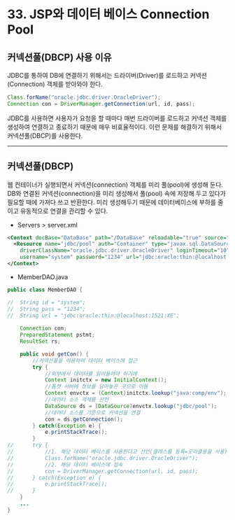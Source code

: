 # 33. JSP와 데이터 베이스 Connection Pool
## 커넥션풀(DBCP) 사용 이유
JDBC를 통하여 DB에 연결하기 위해서는 드라이버(Driver)를 로드하고 커넥션(Connection) 객체를 받아와야 한다.
```java
Class.forName("oracle.jdbc.driver.OracleDriver");
Connection con = DriverManager.getConnection(url, id, pass);
```
JDBC를 사용하면 사용자가 요청을 할 때마다 매번 드라이버를 로드하고 커넥션 객체를 생성하여 연결하고 종료하기 때문에 매우 비효율적이다.
이런 문제를 해결하기 위해서 커넥션풀(DBCP)를 사용한다.
***
## 커넥션풀(DBCP)
웹 컨테이너가 실행되면서 커넥션(connection) 객체를 미리 풀(pool)에 생성해 둔다.
DB와 연결된 커넥션(connection)을 미리 생성해서 풀(pool) 속에 저장해 두고 있다가 필요할 때에 가져다 쓰고 반환한다.
미리 생성해두기 때문에 데이터베이스에 부하를 줄이고 유동적으로 연결을 관리할 수 있다.
- Servers > server.xml
```xml
<Context docBase="DataBase" path="/DataBase" reloadable="true" source="org.eclipse.jst.jee.server:DataBase">
  <Resource name="jdbc/pool" auth="Container" type="javax.sql.DataSource"
    driverClassName="oracle.jdbc.driver.OracleDriver" loginTimeout="10" maxWait="5000"
    username="system" password="1234" url="jdbc:oracle:thin:@localhost:1521:xe"/>
</Context>
```
- MemberDAO.java
```java
public class MemberDAO {

//	String id = "system";
//	String pass = "1234";
//	String url = "jdbc:oracle:thin:@localhost:1521:XE";
	
	Connection con; 
	PreparedStatement pstmt; 
	ResultSet rs; 

	public void getCon() {
		//커넥션풀을 이용하여 데이터 베이스에 접근
		try {
			//외부에서 데이터를 읽어들여야 하기에
			Context initctx = new InitialContext();
			//톰캣 서버에 정보를 담아놓은 곳으로 이동
			Context envctx = (Context)initctx.lookup("java:comp/env");
			//데이터 소스 객체를 선언
			DataSource ds = (DataSource)envctx.lookup("jdbc/pool");
			//데이터 소스를 기준으로 커넥션을 연결
			con = ds.getConnection();
		} catch(Exception e) {
			e.printStackTrace();
		}
//		try {
//			//1. 해당 데이터 베이스를 사용한다고 선언(클래스를 등록=오라클용을 사용)
//			Class.forName("oracle.jdbc.driver.OracleDriver");
//			//2. 해당 데이터 베이스에 접속
//			con = DriverManager.getConnection(url, id, pass);
//		} catch(Exception e) {
//			e.printStackTrace();
//		}
	}
	...
}
